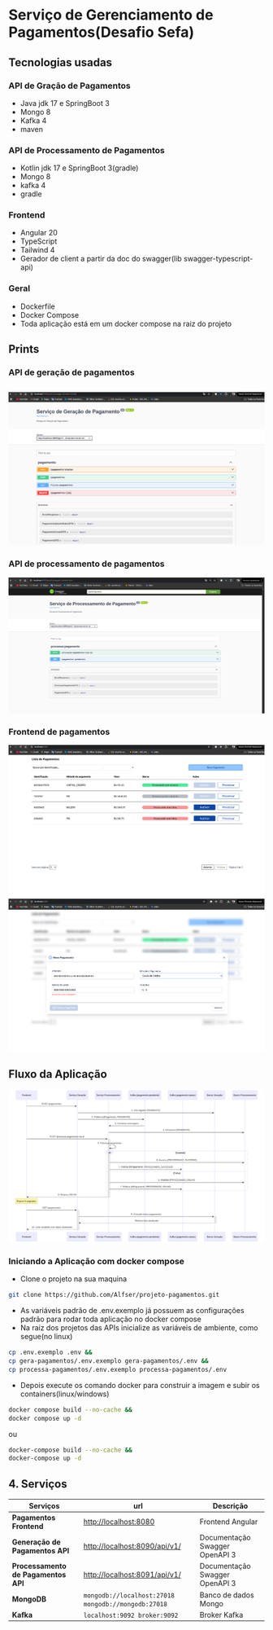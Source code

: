 # Serviço de Gerenciamento de Pagamentos(Desafio Sefa)
## Tecnologias usadas
### API de Gração de Pagamentos
- Java jdk 17 e SpringBoot 3
- Mongo 8
- Kafka 4
- maven
### API de Processamento de Pagamentos
- Kotlin jdk 17 e SpringBoot 3(gradle)
- Mongo 8
- kafka 4
- gradle
### Frontend
- Angular 20
- TypeScript
- Tailwind 4
- Gerador de client a partir da doc do swagger(lib swagger-typescript-api)
### Geral
- Dockerfile
- Docker Compose
- Toda aplicação está em um docker compose na raiz do projeto
## Prints
### API de geração de pagamentos
![gera](./doc/imagens/api-gera-pagamentos.png)
---
### API de processamento de pagamentos
![processa](./doc/imagens/api-processa-pagamentos.png)
### Frontend de pagamentos
![front-lista](./doc/imagens/tela-listagem.png)
![front-formulario](./doc/imagens/tela-formulario.png)
## Fluxo da Aplicação
![diagrama de fluxo](./doc/imagens/diagrama-fluxo.png)

### Iniciando a Aplicação com docker compose
- Clone o projeto na sua maquina
```bash
git clone https://github.com/Alfser/projeto-pagamentos.git
```
- As variáveis padrão de .env.exemplo já possuem as configurações padrão para rodar toda aplicação no docker compose
- Na raiz dos projetos das APIs inicialize as variáveis de ambiente, como segue(no linux)
```bash
cp .env.exemplo .env &&
cp gera-pagamentos/.env.exemplo gera-pagamentos/.env &&
cp processa-pagamentos/.env.exemplo processa-pagamentos/.env
```
- Depois execute os comando docker para construir a imagem e subir os containers(linux/windows)
```bash
docker compose build --no-cache &&
docker compose up -d
```
ou
```bash
docker-compose build --no-cache &&
docker-compose up -d
```
## 4. Serviços

| Serviços               | url                          | Descrição                          |
|-----------------------|-----------------------------------|--------------------------------------|
| **Pagamentos Frontend**    | [http://localhost:8080](http:/localhost:8080) | Frontend Angular |
| **Generação de Pagamentos API**    | [http://localhost:8090/api/v1/](http://localhost:8090/api/v1/) | Documentação Swagger OpenAPI 3              |
| **Processamento de Pagamentos API**    | [http://localhost:8091/api/v1/](http://localhost:8091/api/v1/) | Documentação Swagger OpenAPI 3 |
| **MongoDB**          | `mongodb://localhost:27018 mongodb://mongodb:27018`      | Banco de dados Mongo   |
| **Kafka**            | `localhost:9092 broker:9092`         | Broker Kafka                        |